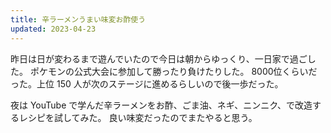 ```yaml
---
title: 辛ラーメンうまい味変お酢使う
updated: 2023-04-23
---
```


昨日は日が変わるまで遊んでいたので今日は朝からゆっくり、一日家で過ごした。
ポケモンの公式大会に参加して勝ったり負けたりした。
8000位くらいだった。上位 150 人が次のステージに進めるらしいので後一歩だった。

夜は YouTube で学んだ辛ラーメンをお酢、ごま油、ネギ、ニンニク、で改造するレシピを試してみた。
良い味変だったのでまたやると思う。
